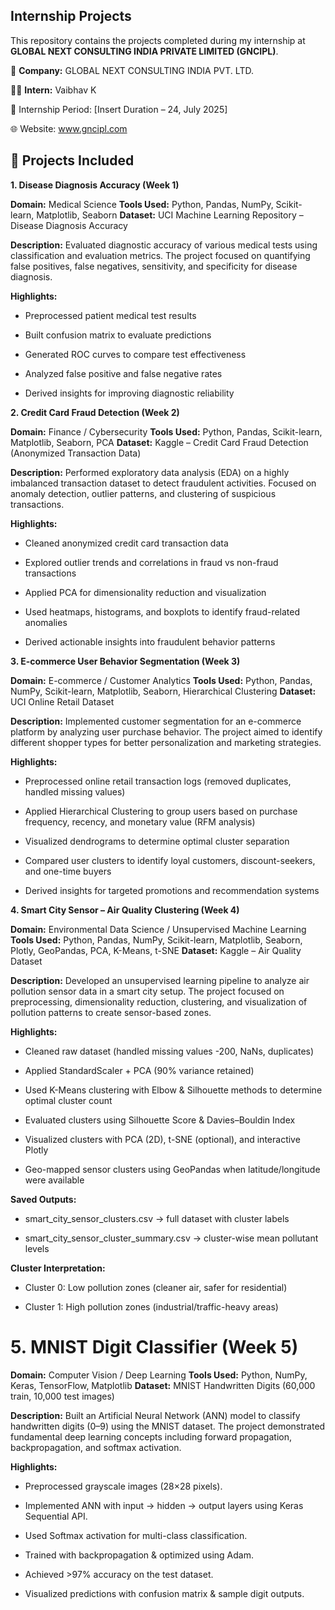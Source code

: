 ## Internship Projects

This repository contains the projects completed during my internship at **GLOBAL NEXT CONSULTING INDIA PRIVATE LIMITED (GNCIPL)**.

🏢 **Company:** GLOBAL NEXT CONSULTING INDIA PVT. LTD.

🧑‍💻 **Intern:** Vaibhav K

📅 Internship Period: [Insert Duration – 24, July 2025]

🌐 Website: www.gncipl.com

## 📁 Projects Included
**1. Disease Diagnosis Accuracy (Week 1)**

**Domain:** Medical Science
**Tools Used:** Python, Pandas, NumPy, Scikit-learn, Matplotlib, Seaborn
**Dataset:** UCI Machine Learning Repository – Disease Diagnosis Accuracy

**Description:**
Evaluated diagnostic accuracy of various medical tests using classification and evaluation metrics. The project focused on quantifying false positives, false negatives, sensitivity, and specificity for disease diagnosis.

**Highlights:**

- Preprocessed patient medical test results

- Built confusion matrix to evaluate predictions

- Generated ROC curves to compare test effectiveness

- Analyzed false positive and false negative rates

- Derived insights for improving diagnostic reliability

**2. Credit Card Fraud Detection (Week 2)**

**Domain:** Finance / Cybersecurity
**Tools Used:** Python, Pandas, Scikit-learn, Matplotlib, Seaborn, PCA
**Dataset:** Kaggle – Credit Card Fraud Detection (Anonymized Transaction Data)

**Description:**
Performed exploratory data analysis (EDA) on a highly imbalanced transaction dataset to detect fraudulent activities. Focused on anomaly detection, outlier patterns, and clustering of suspicious transactions.

**Highlights:**

- Cleaned anonymized credit card transaction data

- Explored outlier trends and correlations in fraud vs non-fraud transactions

- Applied PCA for dimensionality reduction and visualization

- Used heatmaps, histograms, and boxplots to identify fraud-related anomalies

- Derived actionable insights into fraudulent behavior patterns

**3. E-commerce User Behavior Segmentation (Week 3)**

**Domain:** E-commerce / Customer Analytics
**Tools Used:** Python, Pandas, NumPy, Scikit-learn, Matplotlib, Seaborn, Hierarchical Clustering
**Dataset:** UCI Online Retail Dataset

**Description:**
Implemented customer segmentation for an e-commerce platform by analyzing user purchase behavior. The project aimed to identify different shopper types for better personalization and marketing strategies.

**Highlights:**

- Preprocessed online retail transaction logs (removed duplicates, handled missing values)

- Applied Hierarchical Clustering to group users based on purchase frequency, recency, and monetary value (RFM analysis)

- Visualized dendrograms to determine optimal cluster separation

- Compared user clusters to identify loyal customers, discount-seekers, and one-time buyers

- Derived insights for targeted promotions and recommendation systems

**4. Smart City Sensor – Air Quality Clustering (Week 4)**

**Domain:** Environmental Data Science / Unsupervised Machine Learning
**Tools Used:** Python, Pandas, NumPy, Scikit-learn, Matplotlib, Seaborn, Plotly, GeoPandas, PCA, K-Means, t-SNE
**Dataset:** Kaggle – Air Quality Dataset

**Description:**
Developed an unsupervised learning pipeline to analyze air pollution sensor data in a smart city setup. The project focused on preprocessing, dimensionality reduction, clustering, and visualization of pollution patterns to create sensor-based zones.

**Highlights:**

- Cleaned raw dataset (handled missing values -200, NaNs, duplicates)

- Applied StandardScaler + PCA (90% variance retained)

- Used K-Means clustering with Elbow & Silhouette methods to determine optimal cluster count

- Evaluated clusters using Silhouette Score & Davies–Bouldin Index

- Visualized clusters with PCA (2D), t-SNE (optional), and interactive Plotly

- Geo-mapped sensor clusters using GeoPandas when latitude/longitude were available

**Saved Outputs:**

- smart_city_sensor_clusters.csv → full dataset with cluster labels

- smart_city_sensor_cluster_summary.csv → cluster-wise mean pollutant levels

**Cluster Interpretation:**

- Cluster 0: Low pollution zones (cleaner air, safer for residential)

- Cluster 1: High pollution zones (industrial/traffic-heavy areas)

# 5. MNIST Digit Classifier (Week 5)

**Domain:** Computer Vision / Deep Learning
**Tools Used:** Python, NumPy, Keras, TensorFlow, Matplotlib
**Dataset:** MNIST Handwritten Digits (60,000 train, 10,000 test images)

**Description:**
Built an Artificial Neural Network (ANN) model to classify handwritten digits (0–9) using the MNIST dataset. The project demonstrated fundamental deep learning concepts including forward propagation, backpropagation, and softmax activation.

**Highlights:**

- Preprocessed grayscale images (28×28 pixels).

- Implemented ANN with input → hidden → output layers using Keras Sequential API.

- Used Softmax activation for multi-class classification.

- Trained with backpropagation & optimized using Adam.

- Achieved >97% accuracy on the test dataset.

- Visualized predictions with confusion matrix & sample digit outputs.
